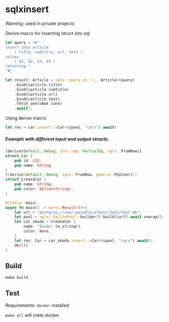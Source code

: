 # sqlxinsert

Warning: used in private projects

Derive macro for inserting struct into sql.


```rust
let query = r#"
insert into article 
    ( title, subtitle, url, text ) 
values 
    ( $1, $2, $3, $4 ) 
returning *
"#;

let result: Article = sqlx::query_as::<_, Article>(query)
    .bind(&article.title)
    .bind(&article.subtitle)
    .bind(&article.url)
    .bind(&article.text)
    .fetch_one(&mut conn)
    .await?;
```

Using derive macro

```rust
let res = car.insert::<Car>(&pool, "cars").await?
```

##### Example with different input and output structs.

```rust
[derive(Default, Debug, std::cmp::PartialEq, sqlx::FromRow)]
struct Car {
    pub id: i32,
    pub name: String,
}
#[derive(Default, Debug, sqlx::FromRow, gmacro::PqInsert)]
struct CreateCar {
    pub name: String,
    pub color: Option<String>,
}

#[tokio::main]
async fn main() -> eyre::Result<()>{
    let url = "postgres://user:pass@localhost:5432/test_db";
    let pool = sqlx::SqlitePool::builder().build(&url).await.unwrap();
    let car_skoda = CreateCar { 
        name: "Skoda".to_string(),
        color: None,
    }
    let res: Car = car_skoda.insert::<Car>(&pool, "cars").await?;
    Ok(())
}
```

## Build

`make build`

## Test

Requirements: `docker` installed

`make all` will crete docker
